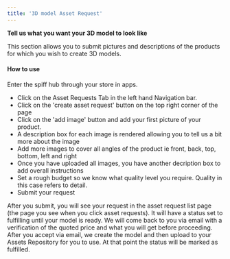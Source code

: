 ```yaml
---
title: '3D model Asset Request'
---
```


**Tell us what you want your 3D model to look like**

This section allows you to submit pictures and descriptions of the products for which you wish to create 3D models. 

#### How to use
Enter the spiff hub through your store in apps. 
- Click on the Asset Requests Tab in the left hand Navigation bar. 
- Click on the 'create asset request' button on the top right corner of the page
- Click on the 'add image' button and add your first picture of your product.
- A description box for each image is rendered allowing you to tell us a bit more about the image
- Add more images to cover all angles of the product ie front, back, top, bottom, left and right
- Once you have uploaded all images, you have another decription box to add overall instructions
- Set a rough budget so we know what quality level you require. Quality in this case refers to detail. 
- Submit your request

After you submit, you will see your request in the asset request list page (the page you see when you click asset requests). It will have a status set to fulfilling until your model is ready. We will come back to you via email with a verification of the quoted price and what you will get before proceeding. After you accept via email, we create the model and then upload to your Assets Repository for you to use. 
At that point the status will be marked as fulfilled. 